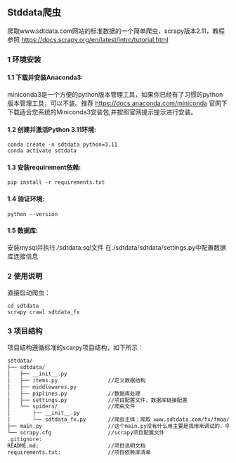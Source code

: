 ## Stddata爬虫
爬取www.sdtdata.com网站的标准数据的一个简单爬虫，scrapy版本2.11，教程参照 https://docs.scrapy.org/en/latest/intro/tutorial.html

### 1 环境安装
#### 1.1 下载并安装Anaconda3:
miniconda3是一个方便的python版本管理工具，如果你已经有了习惯的python版本管理工具，可以不装。推荐 https://docs.anaconda.com/miniconda 官网下下载适合您系统的Miniconda3安装包,并按照官网提示提示进行安装。
#### 1.2 创建并激活Python 3.11环境:
```shell
conda create -n sdtdata python=3.11
conda activate sdtdata
```
#### 1.3 安装requirement依赖:
```shell
pip install -r requirements.txt
```
#### 1.4 验证环境:
```shell
python --version
```
#### 1.5 数据库:
安装mysql并执行./sdtdata.sql文件
在./sdtdata/sdtdata/settings.py中配置数据库连接信息
### 2 使用说明
直接启动爬虫：
```shell
cd sdtdata
scrapy crawl sdtdata_fx
```

### 3 项目结构
项目结构遵循标准的scarpy项目结构，如下所示：
```dtd
sdtdata/
├── sdtdata/
│   ├── __init__.py
│   ├── items.py                //定义数据结构
│   ├── middlewares.py
│   ├── piplines.py             //数据库处理
│   ├── settings.py             //项目配置文件，数据库链接配置
│   └── spiders/                //爬虫文件
│       ├── __init__.py         
│       └── sdtdata_fx.py       //爬虫主体：爬取 www.sdtdata.com/fx/fmoa/tsLibList 数据
├── main.py                     //这个main.py没有什么用主要是我用来调试的，项目启动请参照使用说明
└── scrapy.cfg                  //scrapy项目配置文件
.gitignore:
README.md:                      //项目说明文档
requirements.txt:               //项目依赖库清单
```


